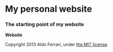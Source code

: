 My personal website
================
### The starting point of my website

**Website** 

Copyright 2013 Aldo Ferrari, under [the MIT license](LICENSE).